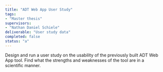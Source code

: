 ```yaml
---
title: "ADT Web App User Study"
tags: 
- "Master thesis"
supervisors:
- "Nathan Daniel Schiele"
deliverable: "User study data"
completed: false
status: "a"
---
```


Design and run a user study on the usability of the previously built ADT Web App tool. Find what the strengths and weaknesses of the tool are in a scientific manner.
